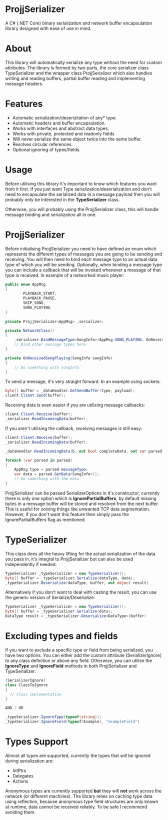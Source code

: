 # ProjjSerializer

A C# (.NET Core) binary serialization and network buffer encapsulation library designed with ease of use in mind. 

# About
This library will automatically serialize any type without the need for custom attributes. The library is formed by two parts, the core serializer class TypeSerializer and the wrapper class ProjjSerializer which also handles writing and reading buffers, partial buffer reading and implementing message headers.

# Features
* Automatic serialization/deserizliation of any* type.
* Automatic headers and buffer encapsulation.
* Works with interfaces and abstract data types.
* Works with private, protected and readonly fields
* Will never serialize the same object twice into the same buffer.
* Resolves circular references.
* Optional ignoring of types/fields.

# Usage 
Before utilising this library it's important to know which features you want from it first.
If you just want Type serialization/deserialization and don't need to encapsulate the serialized data in a message payload then you will probably only be interested in the **TypeSerializer** class.

Otherwise, you will probably using the ProjjSerializer class, this will handle message binding and serialization all in one.

# ProjjSerializer
Before initialising ProjjSerializer you need to have defined an enum which represents the different types of messages you are going to be sending and receiving.
You will then need to bind each message type to an actual data type of which you will be sending.
Optionally, when binding a message type you can include a callback that will be invoked whenever a message of that type is received.
In example of a networked music player:

```csharp
public enum AppMsg
{
        PLAYBACK_START,
        PLAYBACK_PAUSE,
        SKIP_SONG,
        SONG_PLAYING
}
    
private ProjjSerializer<AppMsg> _serializer;

private NetworkClass()
{
    _serializer.BindMessageType<SongInfo>(AppMsg.SONG_PLAYING, OnReceivedSongPlaying)
    // Bind other message types here
}

private OnReceivedSongPlaying(SongInfo songInfo)
{
    // Do something with songInfo
}
```

To send a message, it's very straight forward. In an example using sockets:
```csharp
byte[] buffer = _dataHandler.GetSendBuffer(type, payload);
client.Client.Send(buffer);
```

Receiving data is even easier if you are utilising message callbacks:
```csharp
client.Client.Receive(buffer);
_serializer.ReadIncomingData(buffer);
```
If you aren't utilising the callback, receiving messages is still easy:
```csharp
client.Client.Receive(buffer);
_serializer.ReadIncomingData(buffer);

_dataHandler.ReadIncomingData(b, out bool completeData, out var parsed);

foreach (var parsed in parsed)
{
    AppMsg type = parsed.messageType;
    var data = parsed.GetData<SongInfo>();
    // Do something with the data
}

```

ProjjSerializer can be passed SerializerOptions in it's constructor, currently there is only one option which is **IgnorePartialBuffers**, by default missing bytes in a message buffer will be stored and resolved from the next buffer. This is useful for solving things like unwanted TCP data segmentation. However, if you don't want this feature then simply pass the IgnorePartialBuffers flag as mentioned.

# TypeSerializer
This class does all the heavy lifting for the actual serialization of the data you pass in, it's integral to ProjjSerializer but can also be used independently if needed.

```csharp
TypeSerializer _typeSerializer = new TypeSerializer();
byte[] buffer = _typeSerializer.Serialize(dataType, data);
_typeSerializer.Deserialize(dataType, buffer, out object result)
```
Alternatively if you don't want to deal with casting the result, you can use the generic version of Serialize/Deserialize:

```csharp
TypeSerializer _typeSerializer = new TypeSerializer();
byte[] buffer = _typeSerializer.Serialize(data);
DataType result = _typeSerializer.Deserialize<DataType>(buffer)
```

# Excluding types and fields

If you want to exclude a specific type or field from being serialized, you have two options. You can either add the custom attribute [SerializerIgnore] to any class definition or above any field. Otherwise, you can utilise the **IgnoreType** and **IgnoreField** methods in both ProjjSerializer and TypeSerializer:
```csharp
[SerializerIgnore]
class ClassToIgnore
{
  // Class implementation
}

AND / OR

_typeSerializer.IgnoreType(typeof(string));
_typeSerializer.IgnoreField(typeof(Example), "exampleField")

```

# Types Support
Almost all types are supported, currently the types that will be ignored during serialization are:
* IntPtrs
* Delegates
* Actions

Anonymous types are currently supported **but** they will **not** work across the network (or different machines). The library relies on caching type data using reflection, because anonymous type field structures are only known at runtime, data cannot be received reliably. To be safe I recommend avoiding them.
